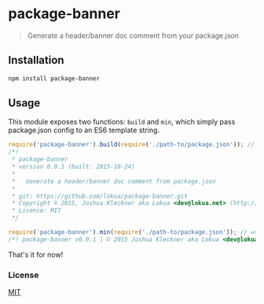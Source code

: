 # package-banner

> Generate a header/banner doc comment from your package.json

## Installation

```sh
npm install package-banner
```

## Usage

This module exposes two functions: `build` and `min`, which simply pass package.json config
to an ES6 template string.

```js
require('package-banner').build(require('./path-to/package.json')); // =>
/*!
 * package-banner
 * version 0.0.1 (built: 2015-10-24)
 *
 *   Generate a header/banner doc comment from package.json
 *
 * git: https://github.com/lokua/package-banner.git
 * Copyright © 2015, Joshua Kleckner aka Lokua <dev@lokua.net> (http://lokua.net)
 * License: MIT
 */

require('package-banner').min(require('./path-to/package.json')); // =>
/*! package-banner v0.0.1 | © 2015 Joshua Kleckner aka Lokua <dev@lokua.net> (http://lokua.net) | MIT */
```

That's it for now!

### License
[MIT](http://lokua.net/license-mit.html)
